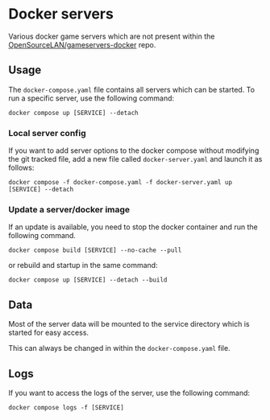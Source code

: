 # Docker servers

Various docker game servers which are not present within the [OpenSourceLAN/gameservers-docker](https://github.com/OpenSourceLAN/gameservers-docker) repo.

## Usage

The `docker-compose.yaml` file contains all servers which can be started.
To run a specific server, use the following command:

```shell
docker compose up [SERVICE] --detach
```

### Local server config

If you want to add server options to the docker compose without modifying the git tracked file,
add a new file called `docker-server.yaml` and launch it as follows:

```shell
docker compose -f docker-compose.yaml -f docker-server.yaml up [SERVICE] --detach
```

### Update a server/docker image

If an update is available, you need to stop the docker container and run 
the following command.

```shell
docker compose build [SERVICE] --no-cache --pull
```

or rebuild and startup in the same command:

```shell
docker compose up [SERVICE] --detach --build
```

## Data

Most of the server data will be mounted to the service directory which is started
for easy access.

This can always be changed in within the `docker-compose.yaml` file.

## Logs

If you want to access the logs of the server, use the following command:

```shell
docker compose logs -f [SERVICE]
```